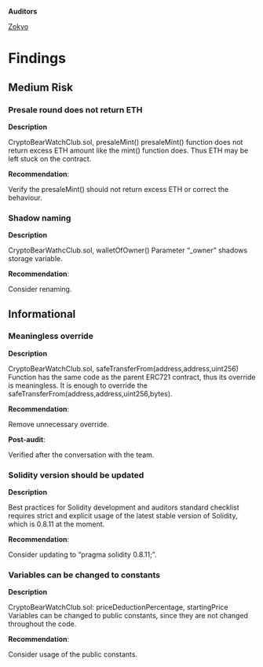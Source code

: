 **Auditors**

[Zokyo](https://x.com/zokyo_io)

# Findings

## Medium Risk

### Presale round does not return ETH

**Description**

CryptoBearWatchClub.sol, presaleMint()
presaleMint() function does not return excess ETH amount like the mint() function does. Thus
ETH may be left stuck on the contract.

**Recommendation**:

Verify the presaleMint() should not return excess ETH or correct the behaviour.

### Shadow naming

**Description**


CryptoBearWathcClub.sol, walletOfOwner()
Parameter “_owner” shadows storage variable.

**Recommendation**:

Consider renaming.

## Informational

### Meaningless override

**Description**

CryptoBearWatchClub.sol, safeTransferFrom(address,address,uint256)
Function has the same code as the parent ERC721 contract, thus its override is meaningless. It
is enough to override the safeTransferFrom(address,address,uint256,bytes).

**Recommendation**:

Remove unnecessary override.

**Post-audit**:

Verified after the conversation with the team.

### Solidity version should be updated

**Description**


Best practices for Solidity development and auditors standard checklist requires strict and
explicit usage of the latest stable version of Solidity, which is 0.8.11 at the moment.

**Recommendation**:

Consider updating to “pragma solidity 0.8.11;”.

### Variables can be changed to constants

**Description**

CryptoBearWatchClub.sol:
priceDeductionPercentage, startingPrice
Variables can be changed to public constants, since they are not changed throughout the
code.

**Recommendation**:

Consider usage of the public constants.
